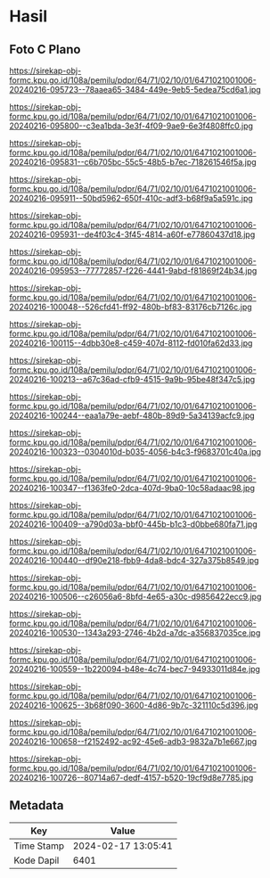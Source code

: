 # Hasil

## Foto C Plano

https://sirekap-obj-formc.kpu.go.id/108a/pemilu/pdpr/64/71/02/10/01/6471021001006-20240216-095723--78aaea65-3484-449e-9eb5-5edea75cd6a1.jpg

https://sirekap-obj-formc.kpu.go.id/108a/pemilu/pdpr/64/71/02/10/01/6471021001006-20240216-095800--c3ea1bda-3e3f-4f09-9ae9-6e3f4808ffc0.jpg

https://sirekap-obj-formc.kpu.go.id/108a/pemilu/pdpr/64/71/02/10/01/6471021001006-20240216-095831--c6b705bc-55c5-48b5-b7ec-718261546f5a.jpg

https://sirekap-obj-formc.kpu.go.id/108a/pemilu/pdpr/64/71/02/10/01/6471021001006-20240216-095911--50bd5962-650f-410c-adf3-b68f9a5a591c.jpg

https://sirekap-obj-formc.kpu.go.id/108a/pemilu/pdpr/64/71/02/10/01/6471021001006-20240216-095931--de4f03c4-3f45-4814-a60f-e77860437d18.jpg

https://sirekap-obj-formc.kpu.go.id/108a/pemilu/pdpr/64/71/02/10/01/6471021001006-20240216-095953--77772857-f226-4441-9abd-f81869f24b34.jpg

https://sirekap-obj-formc.kpu.go.id/108a/pemilu/pdpr/64/71/02/10/01/6471021001006-20240216-100048--526cfd41-ff92-480b-bf83-83176cb7126c.jpg

https://sirekap-obj-formc.kpu.go.id/108a/pemilu/pdpr/64/71/02/10/01/6471021001006-20240216-100115--4dbb30e8-c459-407d-8112-fd010fa62d33.jpg

https://sirekap-obj-formc.kpu.go.id/108a/pemilu/pdpr/64/71/02/10/01/6471021001006-20240216-100213--a67c36ad-cfb9-4515-9a9b-95be48f347c5.jpg

https://sirekap-obj-formc.kpu.go.id/108a/pemilu/pdpr/64/71/02/10/01/6471021001006-20240216-100244--eaa1a79e-aebf-480b-89d9-5a34139acfc9.jpg

https://sirekap-obj-formc.kpu.go.id/108a/pemilu/pdpr/64/71/02/10/01/6471021001006-20240216-100323--0304010d-b035-4056-b4c3-f9683701c40a.jpg

https://sirekap-obj-formc.kpu.go.id/108a/pemilu/pdpr/64/71/02/10/01/6471021001006-20240216-100347--f1363fe0-2dca-407d-9ba0-10c58adaac98.jpg

https://sirekap-obj-formc.kpu.go.id/108a/pemilu/pdpr/64/71/02/10/01/6471021001006-20240216-100409--a790d03a-bbf0-445b-b1c3-d0bbe680fa71.jpg

https://sirekap-obj-formc.kpu.go.id/108a/pemilu/pdpr/64/71/02/10/01/6471021001006-20240216-100440--df90e218-fbb9-4da8-bdc4-327a375b8549.jpg

https://sirekap-obj-formc.kpu.go.id/108a/pemilu/pdpr/64/71/02/10/01/6471021001006-20240216-100506--c26056a6-8bfd-4e65-a30c-d9856422ecc9.jpg

https://sirekap-obj-formc.kpu.go.id/108a/pemilu/pdpr/64/71/02/10/01/6471021001006-20240216-100530--1343a293-2746-4b2d-a7dc-a356837035ce.jpg

https://sirekap-obj-formc.kpu.go.id/108a/pemilu/pdpr/64/71/02/10/01/6471021001006-20240216-100559--1b220094-b48e-4c74-bec7-94933011d84e.jpg

https://sirekap-obj-formc.kpu.go.id/108a/pemilu/pdpr/64/71/02/10/01/6471021001006-20240216-100625--3b68f090-3600-4d86-9b7c-321110c5d396.jpg

https://sirekap-obj-formc.kpu.go.id/108a/pemilu/pdpr/64/71/02/10/01/6471021001006-20240216-100658--f2152492-ac92-45e6-adb3-9832a7b1e667.jpg

https://sirekap-obj-formc.kpu.go.id/108a/pemilu/pdpr/64/71/02/10/01/6471021001006-20240216-100726--80714a67-dedf-4157-b520-19cf9d8e7785.jpg


## Metadata

| Key        | Value               |
| ---------- | ------------------- |
| Time Stamp | 2024-02-17 13:05:41 |
| Kode Dapil | 6401                |



